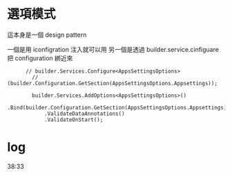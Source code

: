 # 選項模式
這本身是一個 design pattern

一個是用 iconfigration 注入就可以用
另一個是透過 builder.service.cinfiguare 把 configuration 綁近來

```Csharp
      // builder.Services.Configure<AppsSettingsOptions>
        //     (builder.Configuration.GetSection(AppsSettingsOptions.Appsettings));

        builder.Services.AddOptions<AppsSettingsOptions>()
            .Bind(builder.Configuration.GetSection(AppsSettingsOptions.Appsettings))
            .ValidateDataAnnotations()
            .ValidateOnStart();
```

# log 
38:33 
